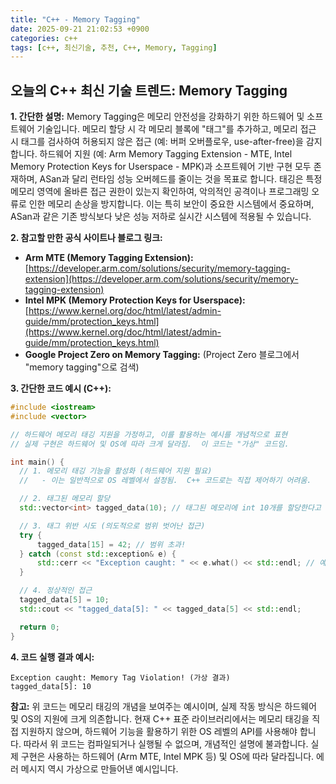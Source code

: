 ```yaml
---
title: "C++ - Memory Tagging"
date: 2025-09-21 21:02:53 +0900
categories: c++
tags: [c++, 최신기술, 추천, C++, Memory, Tagging]
---
```


## 오늘의 C++ 최신 기술 트렌드: **Memory Tagging**

**1. 간단한 설명:**
Memory Tagging은 메모리 안전성을 강화하기 위한 하드웨어 및 소프트웨어 기술입니다. 메모리 할당 시 각 메모리 블록에 "태그"를 추가하고, 메모리 접근 시 태그를 검사하여 허용되지 않은 접근 (예: 버퍼 오버플로우, use-after-free)을 감지합니다.  하드웨어 지원 (예: Arm Memory Tagging Extension - MTE, Intel Memory Protection Keys for Userspace - MPK)과 소프트웨어 기반 구현 모두 존재하며, ASan과 달리 런타임 성능 오버헤드를 줄이는 것을 목표로 합니다. 태깅은 특정 메모리 영역에 올바른 접근 권한이 있는지 확인하여, 악의적인 공격이나 프로그래밍 오류로 인한 메모리 손상을 방지합니다. 이는 특히 보안이 중요한 시스템에서 중요하며, ASan과 같은 기존 방식보다 낮은 성능 저하로 실시간 시스템에 적용될 수 있습니다.

**2. 참고할 만한 공식 사이트나 블로그 링크:**

*   **Arm MTE (Memory Tagging Extension):**  [https://developer.arm.com/solutions/security/memory-tagging-extension](https://developer.arm.com/solutions/security/memory-tagging-extension)
*   **Intel MPK (Memory Protection Keys for Userspace):** [https://www.kernel.org/doc/html/latest/admin-guide/mm/protection_keys.html](https://www.kernel.org/doc/html/latest/admin-guide/mm/protection_keys.html)
*   **Google Project Zero on Memory Tagging:** (Project Zero 블로그에서 "memory tagging"으로 검색)

**3. 간단한 코드 예시 (C++):**

```cpp
#include <iostream>
#include <vector>

// 하드웨어 메모리 태깅 지원을 가정하고, 이를 활용하는 예시를 개념적으로 표현
// 실제 구현은 하드웨어 및 OS에 따라 크게 달라짐.  이 코드는 "가상" 코드임.

int main() {
  // 1. 메모리 태깅 기능을 활성화 (하드웨어 지원 필요)
  //   - 이는 일반적으로 OS 레벨에서 설정됨.  C++ 코드로는 직접 제어하기 어려움.

  // 2. 태그된 메모리 할당
  std::vector<int> tagged_data(10); // 태그된 메모리에 int 10개를 할당한다고 가정

  // 3. 태그 위반 시도 (의도적으로 범위 벗어난 접근)
  try {
      tagged_data[15] = 42; // 범위 초과!
  } catch (const std::exception& e) {
      std::cerr << "Exception caught: " << e.what() << std::endl; // 예외 처리 (실제 동작은 HW에 따름)
  }

  // 4. 정상적인 접근
  tagged_data[5] = 10;
  std::cout << "tagged_data[5]: " << tagged_data[5] << std::endl;

  return 0;
}
```

**4. 코드 실행 결과 예시:**

```
Exception caught: Memory Tag Violation! (가상 결과)
tagged_data[5]: 10
```

**참고:**  위 코드는 메모리 태깅의 개념을 보여주는 예시이며, 실제 작동 방식은 하드웨어 및 OS의 지원에 크게 의존합니다.  현재 C++ 표준 라이브러리에서는 메모리 태깅을 직접 지원하지 않으며, 하드웨어 기능을 활용하기 위한 OS 레벨의 API를 사용해야 합니다.  따라서 위 코드는 컴파일되거나 실행될 수 없으며, 개념적인 설명에 불과합니다.  실제 구현은 사용하는 하드웨어 (Arm MTE, Intel MPK 등) 및 OS에 따라 달라집니다. 에러 메시지 역시 가상으로 만들어낸 예시입니다.

